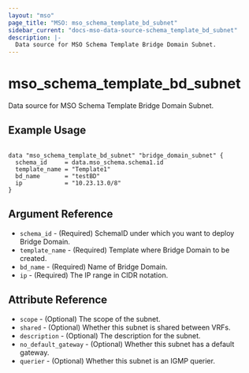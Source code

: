 ```yaml
---
layout: "mso"
page_title: "MSO: mso_schema_template_bd_subnet"
sidebar_current: "docs-mso-data-source-schema_template_bd_subnet"
description: |-
  Data source for MSO Schema Template Bridge Domain Subnet.
---
```


# mso_schema_template_bd_subnet #

Data source for MSO Schema Template Bridge Domain Subnet.

## Example Usage ##

```hcl

data "mso_schema_template_bd_subnet" "bridge_domain_subnet" {
  schema_id     = data.mso_schema.schema1.id
  template_name = "Template1"
  bd_name       = "testBD"
  ip            = "10.23.13.0/8"
}

```

## Argument Reference ##

* `schema_id` - (Required) SchemaID under which you want to deploy Bridge Domain.
* `template_name` - (Required) Template where Bridge Domain to be created.
* `bd_name` - (Required) Name of Bridge Domain.
* `ip` - (Required) The IP range in CIDR notation.

## Attribute Reference ##

* `scope` - (Optional) The scope of the subnet.
* `shared` - (Optional) Whether this subnet is shared between VRFs.
* `description` - (Optional) The description for the subnet.
* `no_default_gateway` - (Optional) Whether this subnet has a default gateway.
* `querier` - (Optional) Whether this subnet is an IGMP querier.
